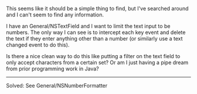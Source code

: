 

This seems like it should be a simple thing to find, but I've searched around and I can't seem to find any information.

I have an General/NSTextField and I want to limit the text input to be numbers.  The only way I can see is to intercept each key event and delete the text if they enter anything other than a number (or similarly use a text changed event to do this).

Is there a nice clean way to do this like putting a filter on the text field to only accept characters from a certain set?  Or am I just having a pipe dream from prior programming work in Java?

----

Solved: See General/NSNumberFormatter